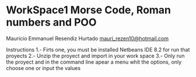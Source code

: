 # WorkSpace1 Morse Code, Roman numbers and POO


Mauricio Emmanuel Resendiz Hurtado
mauri_rezen10@hotmail.com

Instructions
1.- Firts one, you must be installed Netbeans IDE 8.2 for run that proyects
2.- Unzip the proyect and import in your work space
3.- Only run the proyect and in the command line apear a menu whit the options, only choose one 
or input the values
